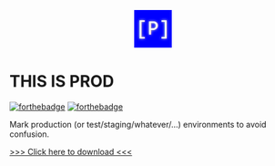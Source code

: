 <p align="center">
  <img src="https://github.com/LenaSchnedlitz/this-is-prod/blob/main/icons/icon-full-size.png"/>
</p>

# THIS IS PROD

[![forthebadge](https://forthebadge.com/images/badges/built-by-developers.svg)](https://forthebadge.com)
[![forthebadge](https://forthebadge.com/images/badges/contains-tasty-spaghetti-code.svg)](https://forthebadge.com)


Mark production (or test/staging/whatever/...) environments to avoid confusion.

[>>> Click here to download <<<](https://addons.mozilla.org/firefox/addon/this-is-prod/)
